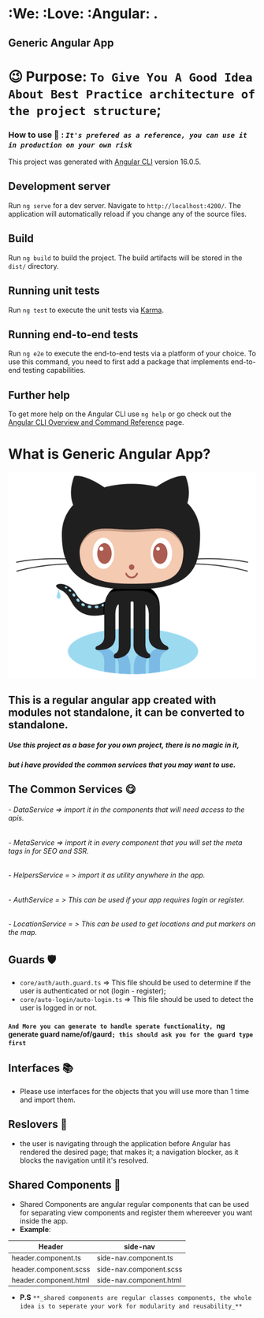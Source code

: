 # **:We: :Love: :Angular:** .
## Generic Angular App
# :wink: Purpose: `To Give You A Good Idea About Best Practice architecture of the project structure`;
### **How to use** :thinking: : **_`It's prefered as a reference, you can use it in production on your own risk`_** 
This project was generated with [Angular CLI](https://github.com/angular/angular-cli) version 16.0.5.

## Development server

Run `ng serve` for a dev server. Navigate to `http://localhost:4200/`. The application will automatically reload if you change any of the source files.

## Build

Run `ng build` to build the project. The build artifacts will be stored in the `dist/` directory.

## Running unit tests

Run `ng test` to execute the unit tests via [Karma](https://karma-runner.github.io).

## Running end-to-end tests

Run `ng e2e` to execute the end-to-end tests via a platform of your choice. To use this command, you need to first add a package that implements end-to-end testing capabilities.

## Further help

To get more help on the Angular CLI use `ng help` or go check out the [Angular CLI Overview and Command Reference](https://angular.io/cli) page.
# What is Generic Angular App?
![Screenshot of a comment on a GitHub issue showing an image, added in the Markdown, of an Octocat smiling and raising a tentacle.](./src/assets/docs/github.png?raw=true)
## **This is a regular angular app created with modules not standalone, it can be converted to standalone**.

##### **_Use this project as a base for you own project, there is no magic in it_**, 
##### **_but i have provided the common services that you may want to use_**.

## The Common Services **:yum:**
###### - DataService => import it in the components that will need access to the apis.
###### - MetaService => import it in every component that you will set the meta tags in for SEO and SSR.
###### - HelpersService = > import it as utility anywhere in the app.
###### - AuthService = > This can be used if your app requires login or register.
###### - LocationService = > This can be used to get locations and put markers on the map.
 
## Guards **:shield:**
- `core/auth/auth.guard.ts` => This file should be used to determine if the user is authenticated or not (login - register);
- `core/auto-login/auto-login.ts` => This file should be used to detect the user is logged in or not.
#### `And More you can generate to handle sperate functionality, `ng generate guard name/of/gaurd`; this should ask you for the guard type first `

## Interfaces :books:
- Please use interfaces for the objects that you will use more than 1 time and import them.

## Reslovers :mag_right:
- the user is navigating through the application before Angular has rendered the desired page; that makes it; a navigation blocker, as it blocks the navigation until it's resolved.

## Shared Components :open_hands:

- Shared Components are angular regular components that can be used for separating view components and register them whereever you want inside the app.
- **Example**:

|     Header             | side-nav                 |
| ---------------------- | ------------------------ |
| header.component.ts    | side-nav.component.ts    |
| header.component.scss  | side-nav.component.scss  |
| header.component.html  | side-nav.component.html  |

- **P.S** ` **_shared components are regular classes components, the whole idea is to seperate your work for modularity and reusability_** `